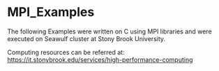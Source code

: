 # MPI_Examples

The following Examples were written on C using MPI libraries and were executed on Seawulf cluster at Stony Brook University.

Computing resources can be referred at: https://it.stonybrook.edu/services/high-performance-computing
